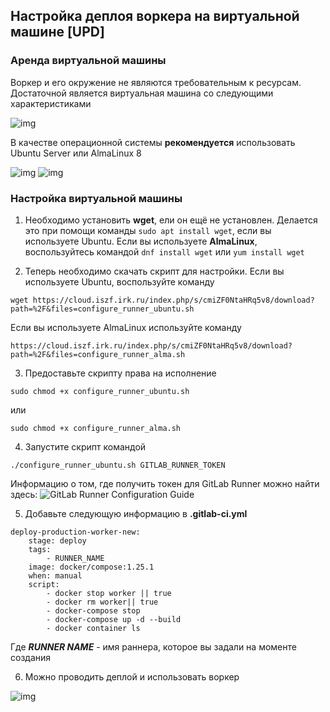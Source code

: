 ## Настройка деплоя воркера на виртуальной машине [UPD]

### Аренда виртуальной машины 

Воркер и его окружение не являются требовательным к ресурсам. Достаточной является виртуальная машина со следующими характеристиками 

![img](https://cloud.iszf.irk.ru/index.php/s/cmiZF0NtaHRq5v8/download?path=%2F&files=ksnip_20241202-144339.png)

В качестве операционной системы **рекомендуется** использовать Ubuntu Server или AlmaLinux 8

![img](https://cloud.iszf.irk.ru/index.php/s/cmiZF0NtaHRq5v8/download?path=%2F&files=images.png)  ![img](https://cloud.iszf.irk.ru/index.php/s/cmiZF0NtaHRq5v8/download?path=%2F&files=ksnip_20241202-144550.png)

### Настройка виртуальной машины 

1) Необходимо установить **wget**, ели он ещё не установлен. Делается это при помощи команды ```sudo apt install wget```, если вы используете Ubuntu. Если вы используете **AlmaLinux**, воспользуйтесь командой ```dnf install wget``` или ```yum install wget```

2) Теперь необходимо скачать скрипт для настройки. Если вы используете Ubuntu, воспользуйте команду 

```
wget https://cloud.iszf.irk.ru/index.php/s/cmiZF0NtaHRq5v8/download?path=%2F&files=configure_runner_ubuntu.sh
```

Если вы используете AlmaLinux используйте команду 

```
https://cloud.iszf.irk.ru/index.php/s/cmiZF0NtaHRq5v8/download?path=%2F&files=configure_runner_alma.sh
```


3) Предоставьте скрипту права на исполнение 

```
sudo chmod +x configure_runner_ubuntu.sh
```
или

```
sudo chmod +x configure_runner_alma.sh
```

4) Запустите скрипт командой 

```
./configure_runner_ubuntu.sh GITLAB_RUNNER_TOKEN
```

Информацию о том, где получить токен для GitLab Runner можно  найти здесь:  ![GitLab Runner Configuration Guide](https://git.iszf.irk.ru/demo-runner-group/gitlab-ci-demos/gitlab-runner-configuration-guide)


5) Добавьте следующую информацию в **.gitlab-ci.yml**

```
deploy-production-worker-new:
    stage: deploy
    tags:
        - RUNNER_NAME
    image: docker/compose:1.25.1
    when: manual
    script:
        - docker stop worker || true
        - docker rm worker|| true
        - docker-compose stop
        - docker-compose up -d --build
        - docker container ls

```

Где ***RUNNER NAME*** - имя раннера, которое вы задали на моменте создания 

6) Можно проводить деплой и использовать воркер 

![img](https://cloud.iszf.irk.ru/index.php/s/cmiZF0NtaHRq5v8/download?path=%2F&files=ksnip_20241202-152214.png)

